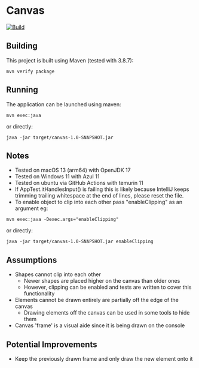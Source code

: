 # Canvas

[![Build](https://github.com/jMaddrell/canvas/actions/workflows/main.yml/badge.svg?branch=main)](https://github.com/jMaddrell/canvas/actions/workflows/main.yml)

## Building
This project is built using Maven (tested with 3.8.7):

```shell
mvn verify package
```

## Running
The application can be launched using maven:
```shell
mvn exec:java
```

or directly:
```shell
java -jar target/canvas-1.0-SNAPSHOT.jar
```

## Notes
- Tested on macOS 13 (arm64) with OpenJDK 17
- Tested on Windows 11 with Azul 11
- Tested on ubuntu via GitHub Actions with temurin 11
- If AppTest.itHandlesInput() is failing this is likely because IntelliJ keeps trimming trailing whitespace at the end of lines, please reset the file.
- To enable object to clip into each other pass "enableClipping" as an argument eg:

```shell
mvn exec:java -Dexec.args="enableClipping"
```
or directly:
```shell
java -jar target/canvas-1.0-SNAPSHOT.jar enableClipping
```

## Assumptions
- Shapes cannot clip into each other
  - Newer shapes are placed higher on the canvas than older ones
  - However, clipping can be enabled and tests are written to cover this functionality
- Elements cannot be drawn entirely are partially off the edge of the canvas
  - Drawing elements off the canvas can be used in some tools to hide them
- Canvas 'frame' is a visual aide since it is being drawn on the console

## Potential Improvements
- Keep the previously drawn frame and only draw the new element onto it

